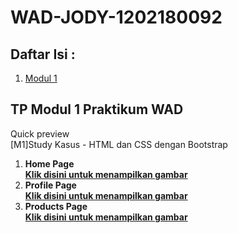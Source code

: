 # WAD-JODY-1202180092
<!-- DAFTAR ISI -->
<h2>Daftar Isi : </h2>
<ol>
  <li><a href="#modul1">Modul 1</a></li>
</ol>
<!-- End of DAFTAR ISI -->

<!-- MODUL 1 -->
<h2 id="modul1">TP Modul 1 Praktikum WAD</h2>
<p>Quick preview<br>
[M1]Study Kasus - HTML dan CSS dengan Bootstrap
<ol>
  <li><b>Home Page<br>
  <a href="https://user-images.githubusercontent.com/60178797/94339171-153adf80-0022-11eb-8c37-ba955ff8976d.png">
    Klik disini untuk menampilkan gambar</a>
  
  <li>Profile Page<br>
  <a href="img src="https://user-images.githubusercontent.com/60178797/94339178-1ec44780-0022-11eb-86e1-0f4d21473167.png">
    Klik disini untuk menampilkan gambar</a>
                                                                                                                         
  <li>Products Page<br>
  <a href="img src="https://user-images.githubusercontent.com/60178797/94339181-22f06500-0022-11eb-893a-2466132219ba.png">
    Klik disini untuk menampilkan gambar</a></b>
</ol>
<!-- End of MODUL 1 -->

